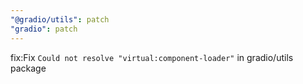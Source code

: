 ```yaml
---
"@gradio/utils": patch
"gradio": patch
---
```


fix:Fix `Could not resolve "virtual:component-loader"` in gradio/utils package

